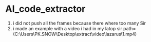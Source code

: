 # AI_code_extractor
1) i did not push all the frames because there where too many Sir
2) i made an example with a video i had in my latop sir path=(C:\Users\PK.SNOW\Desktop\extract\video\lazarus\1.mp4)
